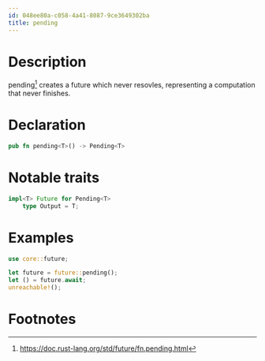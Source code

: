 ```yaml
---
id: 048ee80a-c058-4a41-8087-9ce3649302ba
title: pending
---
```


# Description

pending[^1] creates a future which never resovles, representing a
computation that never finishes.

# Declaration

``` rust
pub fn pending<T>() -> Pending<T>
```

# Notable traits

``` rust
impl<T> Future for Pending<T>
    type Output = T;
```

# Examples

``` rust
use core::future;

let future = future::pending();
let () = future.await;
unreachable!();
```

# Footnotes

[^1]: <https://doc.rust-lang.org/std/future/fn.pending.html>
